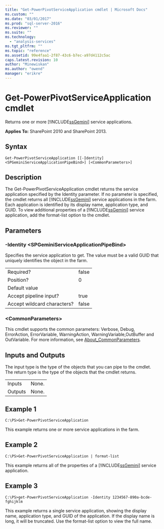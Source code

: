 ```yaml
---
title: "Get-PowerPivotServiceApplication cmdlet | Microsoft Docs"
ms.custom: ""
ms.date: "03/01/2017"
ms.prod: "sql-server-2016"
ms.reviewer: ""
ms.suite: ""
ms.technology: 
  - "analysis-services"
ms.tgt_pltfrm: ""
ms.topic: "reference"
ms.assetid: 99e4faa1-2f87-43c6-b7ec-a97d4112c5ac
caps.latest.revision: 10
author: "Minewiskan"
ms.author: "owend"
manager: "erikre"
---
```

# Get-PowerPivotServiceApplication cmdlet
  Returns one or more [!INCLUDE[ssGemini](../../includes/ssgemini-md.md)] service applications.  
  
 **Applies To:** SharePoint 2010 and SharePoint 2013.  
  
## Syntax  
  
```  
Get-PowerPivotServiceApplication [[-Identity] <SPGeminiServiceApplicationPipeBind>] [<CommonParameters>]  
```  
  
## Description  
 The Get-PowerPivotServiceApplication cmdlet returns the service application specified by the Identity parameter. If no parameter is specified, the cmdlet returns all [!INCLUDE[ssGemini](../../includes/ssgemini-md.md)] service applications in the farm. Each application is identified by its display name, application type, and GUID. To view additional properties of a [!INCLUDE[ssGemini](../../includes/ssgemini-md.md)] service application, add the format-list option to the cmdlet.  
  
## Parameters  
  
### -Identity \<SPGeminiServiceApplicationPipeBind>  
 Specifies the service application to get. The value must be a valid GUID that uniquely identifies the object in the farm.  
  
|||  
|-|-|  
|Required?|false|  
|Position?|0|  
|Default value||  
|Accept pipeline input?|true|  
|Accept wildcard characters?|false|  
  
### \<CommonParameters>  
 This cmdlet supports the common parameters: Verbose, Debug, ErrorAction, ErrorVariable, WarningAction, WarningVariable,OutBuffer and OutVariable. For more information, see [About_CommonParameters](http://go.microsoft.com/fwlink/?linkID=227825).  
  
## Inputs and Outputs  
 The input type is the type of the objects that you can pipe to the cmdlet. The return type is the type of the objects that the cmdlet returns.  
  
|||  
|-|-|  
|Inputs|None.|  
|Outputs|None.|  
  
## Example 1  
  
```  
C:\PS>Get-PowerPivotServiceApplication  
```  
  
 This example returns one or more service applications in the farm.  
  
## Example 2  
  
```  
C:\PS>Get-PowerPivotServiceApplication | format-list  
```  
  
 This example returns all of the properties of a [!INCLUDE[ssGemini](../../includes/ssgemini-md.md)] service application.  
  
## Example 3  
  
```  
C:\PS>get-PowerPivotServiceApplication -Identity 1234567-890a-bcde-fghijklm  
```  
  
 This example returns a single service application, showing the display name, application type, and GUID of the application. If the display name is long, it will be truncated. Use the format-list option to view the full name.  
  
  
